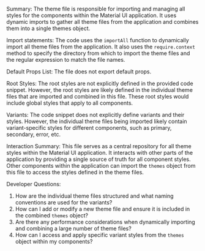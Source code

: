 Summary:
The theme file is responsible for importing and managing all styles for the components within the Material UI application. It uses dynamic imports to gather all theme files from the application and combines them into a single themes object.

Import statements:
The code uses the `importAll` function to dynamically import all theme files from the application. It also uses the `require.context` method to specify the directory from which to import the theme files and the regular expression to match the file names.

Default Props List:
The file does not export default props.

Root Styles:
The root styles are not explicitly defined in the provided code snippet. However, the root styles are likely defined in the individual theme files that are imported and combined in this file. These root styles would include global styles that apply to all components.

Variants:
The code snippet does not explicitly define variants and their styles. However, the individual theme files being imported likely contain variant-specific styles for different components, such as primary, secondary, error, etc.

Interaction Summary:
This file serves as a central repository for all theme styles within the Material UI application. It interacts with other parts of the application by providing a single source of truth for all component styles. Other components within the application can import the `themes` object from this file to access the styles defined in the theme files.

Developer Questions:
1. How are the individual theme files structured and what naming conventions are used for the variants?
2. How can I add or modify a new theme file and ensure it is included in the combined `themes` object?
3. Are there any performance considerations when dynamically importing and combining a large number of theme files?
4. How can I access and apply specific variant styles from the `themes` object within my components?
